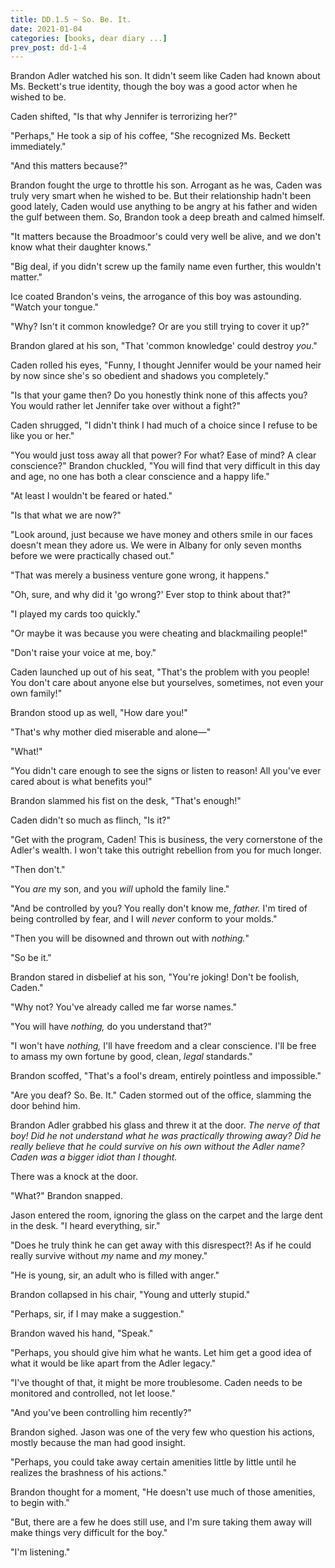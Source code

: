 ```yaml
---
title: DD.1.5 ~ So. Be. It.
date: 2021-01-04
categories: [books, dear diary ...]
prev_post: dd-1-4
---
```

Brandon Adler watched his son. It didn't seem like Caden had known about Ms. Beckett's true identity, though the boy was a good actor when he wished to be.

Caden shifted, "Is that why Jennifer is terrorizing her?"

"Perhaps," He took a sip of his coffee, "She recognized Ms. Beckett immediately."
<!-- more -->
"And this matters because?"

Brandon fought the urge to throttle his son. Arrogant as he was, Caden was truly very smart when he wished to be. But their relationship hadn't been good lately, Caden would use anything to be angry at his father and widen the gulf between them. So, Brandon took a deep breath and calmed himself.

"It matters because the Broadmoor's could very well be alive, and we don't know what their daughter knows."

"Big deal, if you didn't screw up the family name even further, this wouldn't matter."

Ice coated Brandon's veins, the arrogance of this boy was astounding. "Watch your tongue."

"Why? Isn't it common knowledge? Or are you still trying to cover it up?"

Brandon glared at his son, "That 'common knowledge' could destroy _you_."

Caden rolled his eyes, "Funny, I thought Jennifer would be your named heir by now since she's so obedient and shadows you completely."

"Is that your game then? Do you honestly think none of this affects you? You would rather let Jennifer take over without a fight?"

Caden shrugged, "I didn't think I had much of a choice since I refuse to be like you or her."

"You would just toss away all that power? For what? Ease of mind? A clear conscience?" Brandon chuckled, "You will find that very difficult in this day and age, no one has both a clear conscience and a happy life."

"At least I wouldn't be feared or hated."

"Is that what we are now?"

"Look around, just because we have money and others smile in our faces doesn't mean they adore us. We were in Albany for only seven months before we were practically chased out."

"That was merely a business venture gone wrong, it happens."

"Oh, sure, and why did it 'go wrong?' Ever stop to think about that?"

"I played my cards too quickly."

"Or maybe it was because you were cheating and blackmailing people!"

"Don't raise your voice at me, boy."

Caden launched up out of his seat, "That's the problem with you people! You don't care about anyone else but yourselves, sometimes, not even your own family!"

Brandon stood up as well, "How dare you!"

"That's why mother died miserable and alone―"

"What!"

"You didn't care enough to see the signs or listen to reason! All you've ever cared about is what benefits you!"

Brandon slammed his fist on the desk, "That's enough!"

Caden didn't so much as flinch, "Is it?"

"Get with the program, Caden! This is business, the very cornerstone of the Adler's wealth. I won't take this outright rebellion from you for much longer.

"Then don't."

"You _are_ my son, and you _will_ uphold the family line."

"And be controlled by you? You really don't know me, _father._ I'm tired of being controlled by fear, and I will _never_ conform to your molds."

"Then you will be disowned and thrown out with _nothing._"

"So be it."

Brandon stared in disbelief at his son, "You're joking! Don't be foolish, Caden."

"Why not? You've already called me far worse names."

"You will have _nothing,_ do you understand that?"

"I won't have _nothing,_ I'll have freedom and a clear conscience. I'll be free to amass my own fortune by good, clean, _legal_ standards."

Brandon scoffed, "That's a fool's dream, entirely pointless and impossible."

"Are you deaf? So. Be. It." Caden stormed out of the office, slamming the door behind him.

Brandon Adler grabbed his glass and threw it at the door. _The nerve of that boy! Did he not understand what he was practically throwing away? Did he really believe that he could survive on his own without the Adler name? Caden was a bigger idiot than I thought._

There was a knock at the door.

"What?" Brandon snapped.

Jason entered the room, ignoring the glass on the carpet and the large dent in the desk. "I heard
everything, sir."

"Does he truly think he can get away with this disrespect?! As if he could really survive without _my_ name and _my_ money."

"He is young, sir, an adult who is filled with anger."

Brandon collapsed in his chair, "Young and utterly stupid."

"Perhaps, sir, if I may make a suggestion."

Brandon waved his hand, "Speak."

"Perhaps, you should give him what he wants. Let him get a good idea of what it would be like apart from the Adler legacy."

"I've thought of that, it might be more troublesome. Caden needs to be monitored and controlled, not let loose."

"And you've been controlling him recently?"

Brandon sighed. Jason was one of the very few who question his actions, mostly because the man had good insight.

"Perhaps, you could take away certain amenities little by little until he realizes the brashness of his actions."

Brandon thought for a moment, "He doesn't use much of those amenities, to begin with."

"But, there are a few he does still use, and I'm sure taking them away will make things very difficult for the boy."

"I'm listening."
